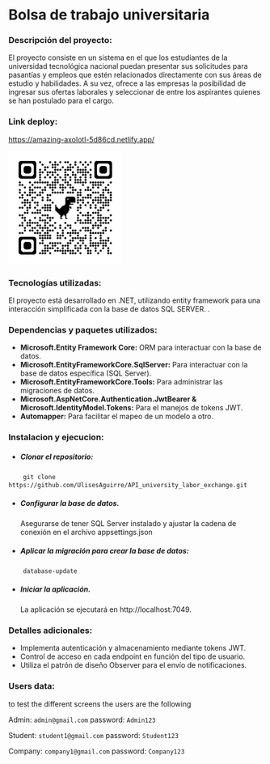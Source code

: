 # Bolsa de trabajo universitaria
### Descripción del proyecto:
El proyecto consiste en un sistema en el que los estudiantes de la universidad tecnológica nacional puedan presentar sus solicitudes para pasantías y empleos que estén relacionados directamente con sus áreas de estudio y habilidades. 
A su vez, ofrece a las empresas la posibilidad de ingresar sus ofertas laborales y seleccionar de entre los aspirantes quienes se han postulado para el cargo. 

### Link deploy:

https://amazing-axolotl-5d86cd.netlify.app/

![QR-Deploy](deploy-qr.png)

### Tecnologías utilizadas:
El proyecto está desarrollado en .NET, utilizando entity framework para una interacción simplificada con la base de datos SQL SERVER.
.
### Dependencias y paquetes utilizados:
- **Microsoft.Entity Framework Core:** ORM para interactuar con la base de datos.
- **Microsoft.EntityFrameworkCore.SqlServer:** Para interactuar con la base de datos específica (SQL Server).
- **Microsoft.EntityFrameworkCore.Tools:** Para administrar las migraciones de datos. 
- **Microsoft.AspNetCore.Authentication.JwtBearer & Microsoft.IdentityModel.Tokens:** Para el manejos de tokens JWT.
- **Automapper:** Para facilitar el mapeo de un modelo a otro.

### Instalacion y ejecucion:

- ##### Clonar el repositorio:
```
    git clone https://github.com/UlisesAguirre/API_university_labor_exchange.git
```
- ##### Configurar la base de datos.
    Asegurarse de tener SQL Server instalado y ajustar la cadena de conexión en el archivo appsettings.json

- ##### Aplicar la migración para crear la base de datos:
```
    database-update
```
- ##### Iniciar la aplicación.

    La aplicación se ejecutará en http://localhost:7049.

### Detalles adicionales:
- Implementa autenticación y almacenamiento mediante tokens JWT.
- Control de acceso en cada endpoint en función del tipo de usuario.
- Utiliza el patrón de diseño Observer para el envío de notificaciones.

### Users data:
to test the different screens the users are the following

Admin: `admin@gmail.com`
password: `Admin123`

Student: `student1@gmail.com`
password: `Student123`

Company: `company1@gmail.com`
password: `Company123`